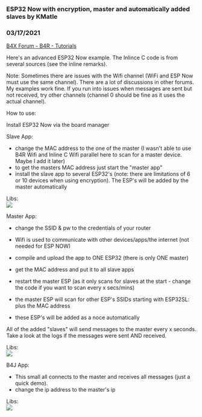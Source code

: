 ### ESP32 Now with encryption, master and automatically added slaves by KMatle
### 03/17/2021
[B4X Forum - B4R - Tutorials](https://www.b4x.com/android/forum/threads/128731/)

Here's an advanced ESP32 Now example. The Inlince C code is from several sources (see the inline remarks).  
  
Note: Sometimes there are issues with the Wifi channel (WiFi and ESP Now must use the same channel). There are a lot of discussions in other forums. My examples work fine. If you run into issues when messages are sent but not received, try other channels (channel 0 should be fine as it uses the actual channel).  
  
How to use:  
  
Install ESP32 Now via the board manager  
  
Slave App:  
  
- change the MAC address to the one of the master (I wasn't able to use B4R Wifi and Inline C Wifi parallel here to scan for a master device. Maybe I add it later)  
- to get the masters MAC address just start the "master app"  
- install the slave app to several ESP32's (note: there are limitations of 6 or 10 devices when using encryption). The ESP's will be added by the master automatically  
  
Libs:  
![](https://www.b4x.com/android/forum/attachments/109872)  
  
Master App:  
  
- change the SSID & pw to the credentials of your router  
- Wifi is used to communicate with other devices/apps/the internet (not needed for ESP NOW)  
- compile and upload the app to ONE ESP32 (there is only ONE master)  
- get the MAC address and put it to all slave apps  
  
- restart the master ESP (as it only scans for slaves at the start - change the code if you want to scan every x secs/mins)  
- the master ESP will scan for other ESP's SSIDs starting with ESP32SL: plus the MAC address  
- these ESP's will be added as a noce automatically  
  
All of the added "slaves" will send messages to the master every x seconds. Take a look at the logs if the messages were sent AND received.  
  
Libs:  
![](https://www.b4x.com/android/forum/attachments/109873)  
  
B4J App:  
  
- This small all connects to the master and receives all messages (just a quick demo).   
- change the ip address to the master's ip  
  
Libs:  
![](https://www.b4x.com/android/forum/attachments/109871)